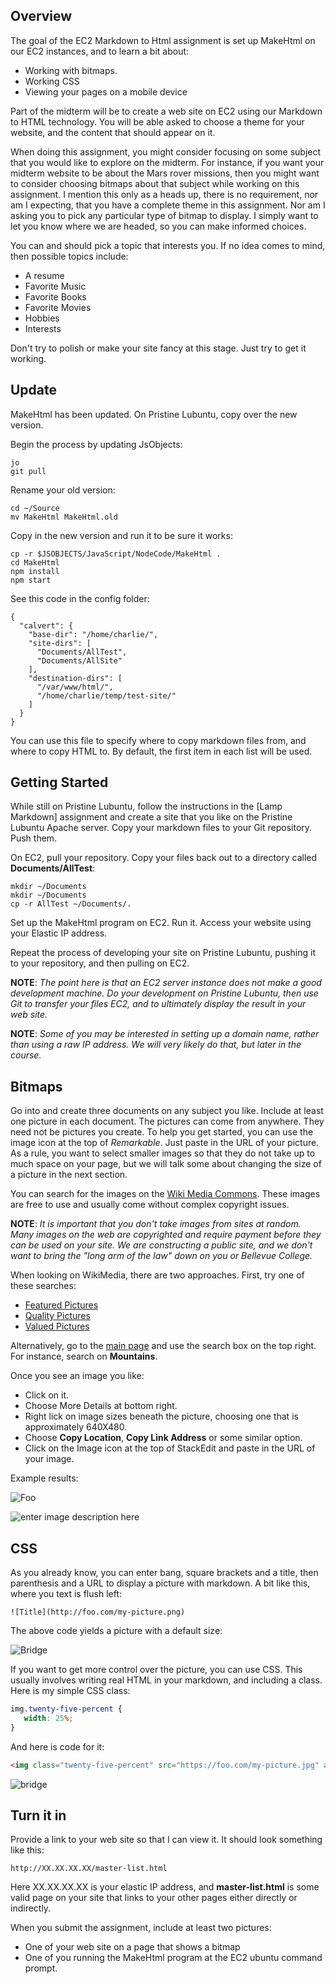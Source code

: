 ## Overview

The goal of the EC2 Markdown to Html assignment is set up MakeHtml on our EC2 instances, and to learn a bit about:

- Working with bitmaps.
- Working CSS
- Viewing your pages on a mobile device

Part of the midterm will be to create a web site on EC2 using our Markdown to HTML technology. You will be able asked to choose a theme for your website, and the content that should appear on it.

When doing this assignment, you might consider focusing on some subject that you would like to explore on the midterm. For instance, if you want your midterm website to be about the Mars rover missions, then you might want to consider choosing bitmaps about that subject while working on this assignment. I mention this only as a heads up, there is no requirement, nor am I expecting, that you have a complete theme in this assignment. Nor am I asking you to pick any particular type of bitmap to display. I simply want to let you know where we are headed, so you can make informed choices.

You can and should pick a topic that interests you. If no idea comes to mind, then possible topics include:

- A resume
- Favorite Music
- Favorite Books
- Favorite Movies
- Hobbies
- Interests


Don't try to polish or make your site fancy at this stage. Just try to get it working.

## Update

MakeHtml has been updated. On Pristine Lubuntu, copy over the new version.

Begin the process by updating JsObjects:

```
jo
git pull
```

Rename your old version:

```
cd ~/Source
mv MakeHtml MakeHtml.old
```

Copy in the new version and run it to be sure it works:

```
cp -r $JSOBJECTS/JavaScript/NodeCode/MakeHtml .
cd MakeHtml
npm install
npm start
```

See this code in the config folder:

```
{
  "calvert": {
    "base-dir": "/home/charlie/",
    "site-dirs": [
      "Documents/AllTest",
      "Documents/AllSite"
    ],
    "destination-dirs": [
      "/var/www/html/",
      "/home/charlie/temp/test-site/"
    ]
  }
}
```

You can use this file to specify where to copy markdown files from, and where to copy HTML to. By default, the first item in each list will be used.

## Getting Started

While still on Pristine Lubuntu, follow the instructions in the [Lamp Markdown] assignment and create a site that you like on the Pristine Lubuntu Apache server. Copy your markdown files to your Git repository. Push them.

On EC2, pull your repository. Copy your files back out to a directory called **Documents/AllTest**:

```
mkdir ~/Documents
mkdir ~/Documents
cp -r AllTest ~/Documents/.
```

Set up the MakeHtml program on EC2. Run it. Access your website using your Elastic IP address.

Repeat the process of developing your site on Pristine Lubuntu, pushing it to your repository, and then pulling on EC2.

**NOTE**: *The point here is that an EC2 server instance does not make a good development machine. Do your development on Pristine Lubuntu, then use Git to transfer your files EC2, and to ultimately display the result in your web site.*

**NOTE**: *Some of you may be interested in setting up a domain name, rather than using a raw IP address. We will very likely do that, but later in the course.*

## Bitmaps

Go into and create three documents on any subject you like. Include at least one picture in each document. The pictures can come from anywhere. They need not be pictures you create. To help you get started, you can use the image icon at the top of *Remarkable*. Just paste in the URL of your picture. As a rule, you want to select smaller images so that they do not take up to much space on your page, but we will talk some about changing the size of a picture in the next section.

You can search for the images on the [Wiki Media Commons][wm-main]. These images are free to use and usually come without complex copyright issues.

**NOTE**: *It is important that you don't take images from sites at random. Many images on the web are copyrighted and require payment before they can be used on your site. We are constructing a public site, and we don't want to bring the "long arm of the law" down on you or Bellevue College.*

When looking on WikiMedia, there are two approaches. First, try one of these searches:

- [Featured Pictures](https://commons.wikimedia.org/wiki/Commons:Featured_pictures)
- [Quality Pictures](https://commons.wikimedia.org/wiki/Commons:Quality_images)
- [Valued Pictures](https://commons.wikimedia.org/wiki/Commons:Valued_images)

Alternatively, go to the [main page][wm-main] and use the search box on the top right. For instance, search on **Mountains**.

Once you see an image you like:

- Click on it.
- Choose More Details at bottom right.
- Right lick on image sizes beneath the picture, choosing one that is approximately 640X480.  
- Choose **Copy Location**, **Copy Link Address**  or some similar option.
- Click on the Image icon at the top of StackEdit and paste in the URL of your image.

Example results:

![Foo](http://upload.wikimedia.org/wikipedia/commons/thumb/e/e0/Sunrise%2C_Manaslu.jpg/640px-Sunrise%2C_Manaslu.jpg)

![enter image description here][tree-types]

[wm-main]:http://commons.wikimedia.org/wiki/Main_Page
[tree-types]:http://upload.wikimedia.org/wikipedia/commons/thumb/6/62/Contrasting_Tree_Types_Coexist_in_a_Forest.jpg/640px-Contrasting_Tree_Types_Coexist_in_a_Forest.jpg

## CSS

As you already know, you can enter bang, square brackets and a title, then parenthesis and a URL to display a picture with markdown. A bit like this, where you text is flush left:

```
![Title](http://foo.com/my-picture.png)
```

The above code yields a picture with a default size:

![Bridge][bridge]

If you want to get more control over the picture, you can use CSS. This usually involves writing real HTML in your markdown, and including a class. Here is my simple CSS class:

```css
img.twenty-five-percent {
   width: 25%;
}
```

And here is code for it:

```html
<img class="twenty-five-percent" src="https://foo.com/my-picture.jpg" alt="bridge">
```

<img class="twenty-five-percent" src="https://upload.wikimedia.org/wikipedia/commons/thumb/1/1c/Manhattan_Bridge_Construction_1909.jpg/800px-Manhattan_Bridge_Construction_1909.jpg" alt="bridge">

[bridge]: https://upload.wikimedia.org/wikipedia/commons/thumb/1/1c/Manhattan_Bridge_Construction_1909.jpg/800px-Manhattan_Bridge_Construction_1909.jpg

## Turn it in

Provide a link to your web site so that I can view it. It should look something like this:

```
http://XX.XX.XX.XX/master-list.html
```

Here XX.XX.XX.XX is your elastic IP address, and **master-list.html** is some valid page on your site that links to your other pages either directly or indirectly.

 When you submit the assignment, include at least two pictures:

 - One of your web site on a page that shows a bitmap
 - One of you running the MakeHtml program at the EC2 ubuntu command prompt.
